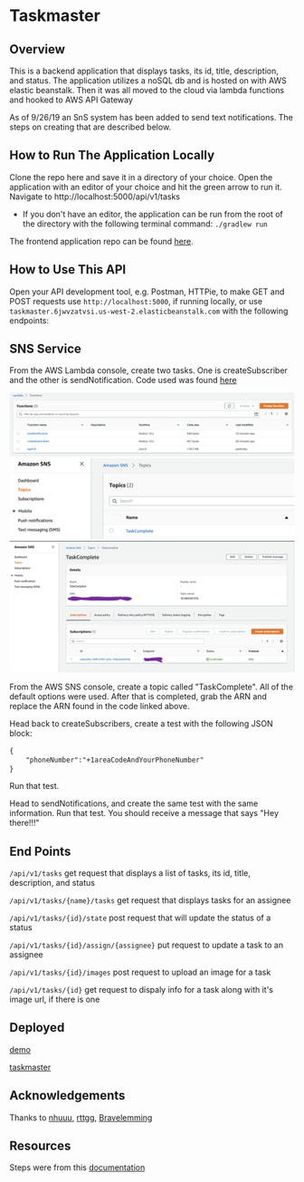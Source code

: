 # Taskmaster

## Overview
This is a backend application that displays tasks, its id, title, description, and status.  The application utilizes a noSQL db and is hosted on with AWS elastic beanstalk.  Then it was all moved to the cloud via lambda functions and hooked to AWS API Gateway

As of 9/26/19 an SnS system has been added to send text notifications.  The steps on creating that are described below.

## How to Run The Application Locally

Clone the repo here and save it in a directory of your choice. Open the application with an editor of your choice and hit the green arrow to run it. Navigate to http://localhost:5000/api/v1/tasks
- If you don't have an editor, the application can be run from the root of the directory with the following terminal command: ```./gradlew run```

The frontend application repo can be found [here](https://github.com/hotandfresh/taskmaster-frontend).

## How to Use This API

Open your API development tool, e.g. Postman, HTTPie, to make GET and POST requests use ```http://localhost:5000```, if running locally, or use ```taskmaster.6jwvzatvsi.us-west-2.elasticbeanstalk.com``` with the following endpoints:

## SNS Service
From the AWS Lambda console, create two tasks.  One is createSubscriber and the other is sendNotification.  Code used was found [here](https://github.com/codefellows/seattle-java-401d5/tree/master/class-38/demo/sns/lambda)

![lambda functions](/assets/lambdaDashboard.png)
![sns Dashboard](/assets/snsDashboard.png)
![sns Proof](/assets/snsProof.png)


From the AWS SNS console, create a topic called "TaskComplete".  All of the default options were used.  After that is completed, grab the ARN and replace the ARN found in the code linked above.

Head back to createSubscribers, create a test with the following JSON block:

```
{
    "phoneNumber":"+1areaCodeAndYourPhoneNumber"
}
```
Run that test.

Head to sendNotifications, and create the same test with the same information.  Run that test.  You should receive a message that says "Hey there!!!"

## End Points

```/api/v1/tasks``` get request that displays a list of tasks, its id, title, description, and status

```/api/v1/tasks/{name}/tasks``` get request that displays tasks for an assignee

```/api/v1/tasks/{id}/state``` post request that will update the status of a status

```/api/v1/tasks/{id}/assign/{assignee}``` put request to update a task to an assignee

```/api/v1/tasks/{id}/images``` post request to upload an image for a task

```/api/v1/tasks/{id}``` get request to dispaly info for a task along with it's image url, if there is one

## Deployed
[demo](http://dev-env.ipm3pei5qu.us-west-2.elasticbeanstalk.com/api/v1/customers)

[taskmaster](http://taskmaster.6jwvzatvsi.us-west-2.elasticbeanstalk.com/api/v1/tasks)

## Acknowledgements
Thanks to [nhuuu](https://github.com/nhuuu), [rttgg](https://github.com/rttgg), [Bravelemming](https://github.com/Bravelemming)

## Resources
Steps were from this [documentation](https://github.com/codefellows/seattle-java-401d5/tree/master/class-26/lab)
